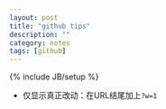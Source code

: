 ```yaml
---
layout: post
title: "github tips"
description: ""
category: notes
tags: [github]
---
```

{% include JB/setup %}

* 仅显示真正改动：在URL结尾加上`?w=1`
